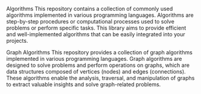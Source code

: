 Algorithms
This repository contains a collection of commonly used algorithms implemented in various programming languages. Algorithms are step-by-step procedures or computational processes used to solve problems or perform specific tasks. This library aims to provide efficient and well-implemented algorithms that can be easily integrated into your projects.

Graph Algorithms
This repository provides a collection of graph algorithms implemented in various programming languages. Graph algorithms are designed to solve problems and perform operations on graphs, which are data structures composed of vertices (nodes) and edges (connections). These algorithms enable the analysis, traversal, and manipulation of graphs to extract valuable insights and solve graph-related problems.